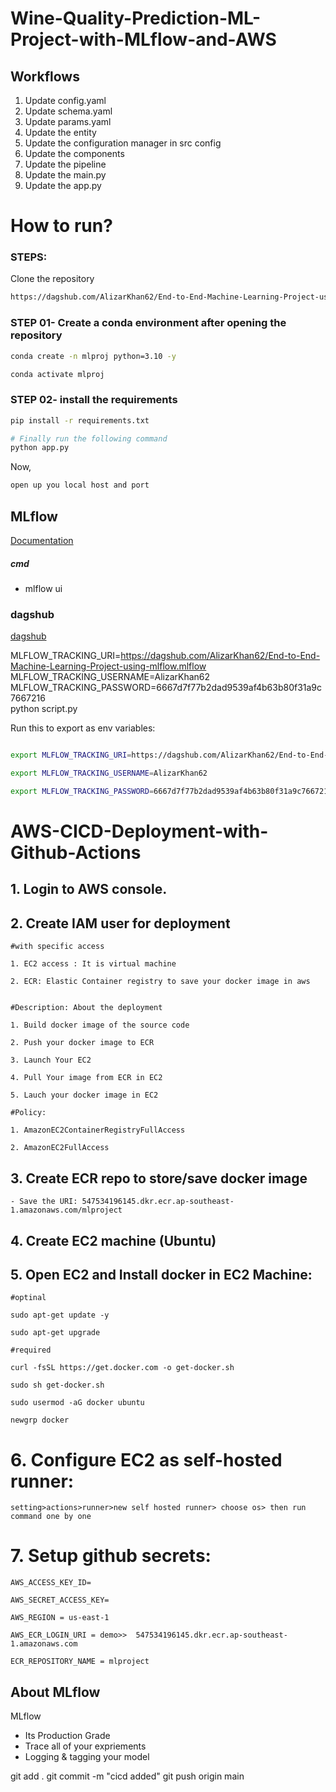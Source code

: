 # Wine-Quality-Prediction-ML-Project-with-MLflow-and-AWS


## Workflows

1. Update config.yaml
2. Update schema.yaml
3. Update params.yaml
4. Update the entity
5. Update the configuration manager in src config
6. Update the components
7. Update the pipeline 
8. Update the main.py
9. Update the app.py



# How to run?
### STEPS:

Clone the repository

```bash
https://dagshub.com/AlizarKhan62/End-to-End-Machine-Learning-Project-using-mlflow.mlflow
```
### STEP 01- Create a conda environment after opening the repository

```bash
conda create -n mlproj python=3.10 -y
```

```bash
conda activate mlproj
```


### STEP 02- install the requirements
```bash
pip install -r requirements.txt
```


```bash
# Finally run the following command
python app.py
```

Now,
```bash
open up you local host and port
```



## MLflow

[Documentation](https://mlflow.org/docs/latest/index.html)


##### cmd
- mlflow ui

### dagshub
[dagshub](https://dagshub.com/)

MLFLOW_TRACKING_URI=https://dagshub.com/AlizarKhan62/End-to-End-Machine-Learning-Project-using-mlflow.mlflow \
MLFLOW_TRACKING_USERNAME=AlizarKhan62 \
MLFLOW_TRACKING_PASSWORD=6667d7f77b2dad9539af4b63b80f31a9c7667216 \
python script.py

Run this to export as env variables:

```bash

export MLFLOW_TRACKING_URI=https://dagshub.com/AlizarKhan62/End-to-End-Machine-Learning-Project-using-mlflow.mlflow

export MLFLOW_TRACKING_USERNAME=AlizarKhan62 

export MLFLOW_TRACKING_PASSWORD=6667d7f77b2dad9539af4b63b80f31a9c7667216

```



# AWS-CICD-Deployment-with-Github-Actions

## 1. Login to AWS console.

## 2. Create IAM user for deployment

	#with specific access

	1. EC2 access : It is virtual machine

	2. ECR: Elastic Container registry to save your docker image in aws


	#Description: About the deployment

	1. Build docker image of the source code

	2. Push your docker image to ECR

	3. Launch Your EC2 

	4. Pull Your image from ECR in EC2

	5. Lauch your docker image in EC2

	#Policy:

	1. AmazonEC2ContainerRegistryFullAccess

	2. AmazonEC2FullAccess

	
## 3. Create ECR repo to store/save docker image
    - Save the URI: 547534196145.dkr.ecr.ap-southeast-1.amazonaws.com/mlproject

	
## 4. Create EC2 machine (Ubuntu) 

## 5. Open EC2 and Install docker in EC2 Machine:
	
	
	#optinal

	sudo apt-get update -y

	sudo apt-get upgrade
	
	#required

	curl -fsSL https://get.docker.com -o get-docker.sh

	sudo sh get-docker.sh

	sudo usermod -aG docker ubuntu

	newgrp docker
	
# 6. Configure EC2 as self-hosted runner:
    setting>actions>runner>new self hosted runner> choose os> then run command one by one


# 7. Setup github secrets:

    AWS_ACCESS_KEY_ID=

    AWS_SECRET_ACCESS_KEY=

    AWS_REGION = us-east-1

    AWS_ECR_LOGIN_URI = demo>>  547534196145.dkr.ecr.ap-southeast-1.amazonaws.com

    ECR_REPOSITORY_NAME = mlproject




## About MLflow 
MLflow

 - Its Production Grade
 - Trace all of your expriements
 - Logging & tagging your model


git add .
git commit -m "cicd added"
git push origin main